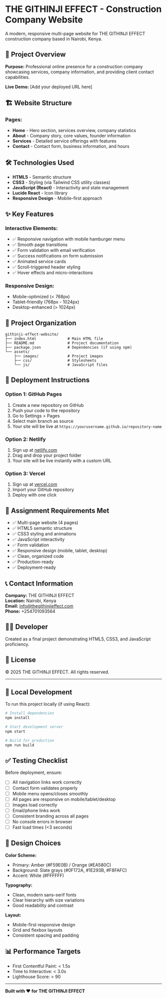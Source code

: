 # THE GITHINJI EFFECT - Construction Company Website

A modern, responsive multi-page website for THE GITHINJI EFFECT construction company based in Nairobi, Kenya.

## 🌟 Project Overview

**Purpose:** Professional online presence for a construction company showcasing services, company information, and providing client contact capabilities.

**Live Demo:** [Add your deployed URL here]

## 🏗️ Website Structure

### Pages:
- **Home** - Hero section, services overview, company statistics
- **About** - Company story, core values, founder information
- **Services** - Detailed service offerings with features
- **Contact** - Contact form, business information, and hours

## 🛠️ Technologies Used

- **HTML5** - Semantic structure
- **CSS3** - Styling (via Tailwind CSS utility classes)
- **JavaScript (React)** - Interactivity and state management
- **Lucide React** - Icon library
- **Responsive Design** - Mobile-first approach

## ✨ Key Features

### Interactive Elements:
- ✅ Responsive navigation with mobile hamburger menu
- ✅ Smooth page transitions
- ✅ Form validation with email verification
- ✅ Success notifications on form submission
- ✅ Animated service cards
- ✅ Scroll-triggered header styling
- ✅ Hover effects and micro-interactions

### Responsive Design:
- Mobile-optimized (< 768px)
- Tablet-friendly (768px - 1024px)
- Desktop-enhanced (> 1024px)

## 📁 Project Organization

```
githinji-effect-website/
├── index.html              # Main HTML file
├── README.md               # Project documentation
├── package.json            # Dependencies (if using npm)
└── assets/
    ├── images/             # Project images
    ├── css/                # Stylesheets
    └── js/                 # JavaScript files
```

## 🚀 Deployment Instructions

### Option 1: GitHub Pages
1. Create a new repository on GitHub
2. Push your code to the repository
3. Go to Settings > Pages
4. Select main branch as source
5. Your site will be live at `https://yourusername.github.io/repository-name`

### Option 2: Netlify
1. Sign up at [netlify.com](https://netlify.com)
2. Drag and drop your project folder
3. Your site will be live instantly with a custom URL

### Option 3: Vercel
1. Sign up at [vercel.com](https://vercel.com)
2. Import your GitHub repository
3. Deploy with one click

## 🎯 Assignment Requirements Met

- ✅ Multi-page website (4 pages)
- ✅ HTML5 semantic structure
- ✅ CSS3 styling and animations
- ✅ JavaScript interactivity
- ✅ Form validation
- ✅ Responsive design (mobile, tablet, desktop)
- ✅ Clean, organized code
- ✅ Production-ready
- ✅ Deployment-ready

## 📞 Contact Information

**Company:** THE GITHINJI EFFECT  
**Location:** Nairobi, Kenya  
**Email:** info@thegithinjieffect.com  
**Phone:** +254701093564

## 👨‍💻 Developer

Created as a final project demonstrating HTML5, CSS3, and JavaScript proficiency.

## 📝 License

© 2025 THE GITHINJI EFFECT. All rights reserved.

---

## 🔧 Local Development

To run this project locally (if using React):

```bash
# Install dependencies
npm install

# Start development server
npm start

# Build for production
npm run build
```

## ✅ Testing Checklist

Before deployment, ensure:
- [ ] All navigation links work correctly
- [ ] Contact form validates properly
- [ ] Mobile menu opens/closes smoothly
- [ ] All pages are responsive on mobile/tablet/desktop
- [ ] Images load correctly
- [ ] Email/phone links work
- [ ] Consistent branding across all pages
- [ ] No console errors in browser
- [ ] Fast load times (<3 seconds)

## 🎨 Design Choices

**Color Scheme:**
- Primary: Amber (#F59E0B) / Orange (#EA580C)
- Background: Slate grays (#0F172A, #1E293B, #F8FAFC)
- Accent: White (#FFFFFF)

**Typography:**
- Clean, modern sans-serif fonts
- Clear hierarchy with size variations
- Good readability and contrast

**Layout:**
- Mobile-first responsive design
- Grid and flexbox layouts
- Consistent spacing and padding

## 📊 Performance Targets

- First Contentful Paint: < 1.5s
- Time to Interactive: < 3.0s
- Lighthouse Score: > 90

---

**Built with ❤️ for THE GITHINJI EFFECT**